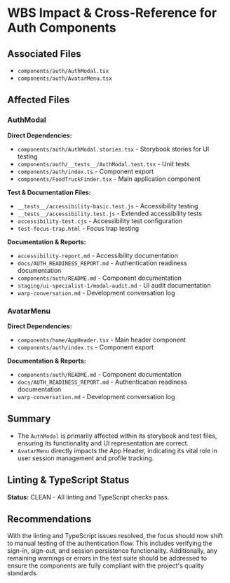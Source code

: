 # WBS Impact & Cross-Reference for Auth Components

## Associated Files
- `components/auth/AuthModal.tsx`
- `components/auth/AvatarMenu.tsx`

## Affected Files

### AuthModal
**Direct Dependencies:**
- `components/auth/AuthModal.stories.tsx` - Storybook stories for UI testing
- `components/auth/__tests__/AuthModal.test.tsx` - Unit tests
- `components/auth/index.ts` - Component export
- `components/FoodTruckFinder.tsx` - Main application component

**Test & Documentation Files:**
- `__tests__/accessibility-basic.test.js` - Accessibility testing
- `__tests__/accessibility.test.js` - Extended accessibility tests
- `accessibility-test.cjs` - Accessibility test configuration
- `test-focus-trap.html` - Focus trap testing

**Documentation & Reports:**
- `accessibility-report.md` - Accessibility documentation
- `docs/AUTH_READINESS_REPORT.md` - Authentication readiness documentation
- `components/auth/README.md` - Component documentation
- `staging/ui-specialist-1/modal-audit.md` - UI audit documentation
- `warp-conversation.md` - Development conversation log

### AvatarMenu
**Direct Dependencies:**
- `components/home/AppHeader.tsx` - Main header component
- `components/auth/index.ts` - Component export

**Documentation & Reports:**
- `components/auth/README.md` - Component documentation
- `docs/AUTH_READINESS_REPORT.md` - Authentication readiness documentation
- `warp-conversation.md` - Development conversation log

## Summary
* The `AuthModal` is primarily affected within its storybook and test files, ensuring its functionality and UI representation are correct.
* `AvatarMenu` directly impacts the App Header, indicating its vital role in user session management and profile tracking.

## Linting & TypeScript Status

**Status:** CLEAN - All linting and TypeScript checks pass.

## Recommendations

With the linting and TypeScript issues resolved, the focus should now shift to manual testing of the authentication flow. This includes verifying the sign-in, sign-out, and session persistence functionality. Additionally, any remaining warnings or errors in the test suite should be addressed to ensure the components are fully compliant with the project's quality standards.
